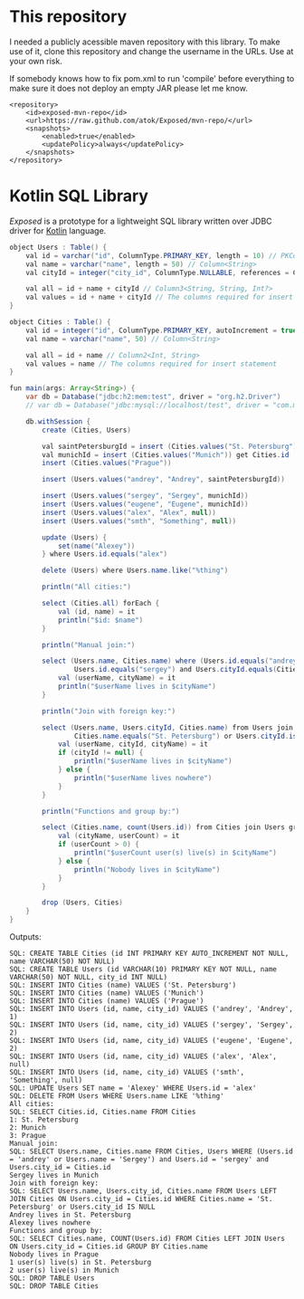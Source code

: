 This repository
===============

I needed a publicly acessible maven repository with this library. To make use of it, clone this repository and change the username in the URLs. Use at your own risk.

If somebody knows how to fix pom.xml to run 'compile' before everything to make sure it does not deploy an empty JAR please let me know. 

```
<repository>
    <id>exposed-mvn-repo</id>
    <url>https://raw.github.com/atok/Exposed/mvn-repo/</url>
    <snapshots>
        <enabled>true</enabled>
        <updatePolicy>always</updatePolicy>
    </snapshots>
</repository>
```


Kotlin SQL Library
==================

_Exposed_ is a prototype for a lightweight SQL library written over JDBC driver for [Kotlin](https://github.com/JetBrains/kotlin) language.

```java
object Users : Table() {
    val id = varchar("id", ColumnType.PRIMARY_KEY, length = 10) // PKColumn<String>
    val name = varchar("name", length = 50) // Column<String>
    val cityId = integer("city_id", ColumnType.NULLABLE, references = Cities.id) // Column<Int?>

    val all = id + name + cityId // Column3<String, String, Int?>
    val values = id + name + cityId // The columns required for insert statement
}

object Cities : Table() {
    val id = integer("id", ColumnType.PRIMARY_KEY, autoIncrement = true) // PKColumn<Int>
    val name = varchar("name", 50) // Column<String>

    val all = id + name // Column2<Int, String>
    val values = name // The columns required for insert statement
}

fun main(args: Array<String>) {
    var db = Database("jdbc:h2:mem:test", driver = "org.h2.Driver")
    // var db = Database("jdbc:mysql://localhost/test", driver = "com.mysql.jdbc.Driver", user = "root")

    db.withSession {
        create (Cities, Users)

        val saintPetersburgId = insert (Cities.values("St. Petersburg")) get Cities.id
        val munichId = insert (Cities.values("Munich")) get Cities.id
        insert (Cities.values("Prague"))

        insert (Users.values("andrey", "Andrey", saintPetersburgId))

        insert (Users.values("sergey", "Sergey", munichId))
        insert (Users.values("eugene", "Eugene", munichId))
        insert (Users.values("alex", "Alex", null))
        insert (Users.values("smth", "Something", null))

        update (Users) {
            set(name("Alexey"))
        } where Users.id.equals("alex")

        delete (Users) where Users.name.like("%thing")

        println("All cities:")

        select (Cities.all) forEach {
            val (id, name) = it
            println("$id: $name")
        }

        println("Manual join:")

        select (Users.name, Cities.name) where (Users.id.equals("andrey") or Users.name.equals("Sergey")) and
                Users.id.equals("sergey") and Users.cityId.equals(Cities.id) forEach {
            val (userName, cityName) = it
            println("$userName lives in $cityName")
        }

        println("Join with foreign key:")

        select (Users.name, Users.cityId, Cities.name) from Users join Cities where
                Cities.name.equals("St. Petersburg") or Users.cityId.isNull() forEach {
            val (userName, cityId, cityName) = it
            if (cityId != null) {
                println("$userName lives in $cityName")
            } else {
                println("$userName lives nowhere")
            }
        }

        println("Functions and group by:")

        select (Cities.name, count(Users.id)) from Cities join Users groupBy Cities.name forEach {
            val (cityName, userCount) = it
            if (userCount > 0) {
                println("$userCount user(s) live(s) in $cityName")
            } else {
                println("Nobody lives in $cityName")
            }
        }

        drop (Users, Cities)
    }
}
```

Outputs:

    SQL: CREATE TABLE Cities (id INT PRIMARY KEY AUTO_INCREMENT NOT NULL, name VARCHAR(50) NOT NULL)
    SQL: CREATE TABLE Users (id VARCHAR(10) PRIMARY KEY NOT NULL, name VARCHAR(50) NOT NULL, city_id INT NULL)
    SQL: INSERT INTO Cities (name) VALUES ('St. Petersburg')
    SQL: INSERT INTO Cities (name) VALUES ('Munich')
    SQL: INSERT INTO Cities (name) VALUES ('Prague')
    SQL: INSERT INTO Users (id, name, city_id) VALUES ('andrey', 'Andrey', 1)
    SQL: INSERT INTO Users (id, name, city_id) VALUES ('sergey', 'Sergey', 2)
    SQL: INSERT INTO Users (id, name, city_id) VALUES ('eugene', 'Eugene', 2)
    SQL: INSERT INTO Users (id, name, city_id) VALUES ('alex', 'Alex', null)
    SQL: INSERT INTO Users (id, name, city_id) VALUES ('smth', 'Something', null)
    SQL: UPDATE Users SET name = 'Alexey' WHERE Users.id = 'alex'
    SQL: DELETE FROM Users WHERE Users.name LIKE '%thing'
    All cities:
    SQL: SELECT Cities.id, Cities.name FROM Cities
    1: St. Petersburg
    2: Munich
    3: Prague
    Manual join:
    SQL: SELECT Users.name, Cities.name FROM Cities, Users WHERE (Users.id = 'andrey' or Users.name = 'Sergey') and Users.id = 'sergey' and Users.city_id = Cities.id
    Sergey lives in Munich
    Join with foreign key:
    SQL: SELECT Users.name, Users.city_id, Cities.name FROM Users LEFT JOIN Cities ON Users.city_id = Cities.id WHERE Cities.name = 'St. Petersburg' or Users.city_id IS NULL
    Andrey lives in St. Petersburg
    Alexey lives nowhere
    Functions and group by:
    SQL: SELECT Cities.name, COUNT(Users.id) FROM Cities LEFT JOIN Users ON Users.city_id = Cities.id GROUP BY Cities.name
    Nobody lives in Prague
    1 user(s) live(s) in St. Petersburg
    2 user(s) live(s) in Munich
    SQL: DROP TABLE Users
    SQL: DROP TABLE Cities
